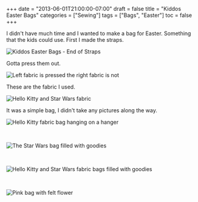 +++
date = "2013-06-01T21:00:00-07:00"
draft = false
title = "Kiddos Easter Bags"
categories = ["Sewing"]
tags = ["Bags", "Easter"]
toc = false
+++


<p>I didn't have much time and I wanted to make a bag for Easter. Something that the kids could use. First I made the straps.</p>    
<p><img alt="Kiddos Easter Bags - End of Straps" src="http://cdn.smylee.com/images/2013/06/2013-03-20_17-38-38_994.jpg" title="I didn&amp;#039;t feel like changing the color of the serger thread. Doesn&amp;#039;t show so it doesn&amp;#039;t matter :p" /></p>    
<p>Gotta press them out.</p>    
<p><img alt="Left fabric is pressed the right fabric is not" src="http://cdn.smylee.com/images/2013/06/2013-03-20_17-45-02_600.jpg" title="The difference pressing makes!" /></p>    
<p>These are the fabric I used.</p>    
<p><img alt="Hello Kitty and Star Wars fabric" src="http://cdn.smylee.com/images/2013/06/2013-03-20_17-55-54_454.jpg" title="Fun fabric" /></p>    
<p>It was a simple bag, I didn't take any pictures along the way.</p>    
<p><img alt="Hello Kitty fabric bag hanging on a hanger" src="http://cdn.smylee.com/images/2013/06/2013-03-21_05-14-36_468.jpg" title="The bag with nothing in it." /></p>    
<p>&nbsp;</p>    
<p><img alt="The Star Wars bag filled with goodies" src="http://cdn.smylee.com/images/2013/06/2013-03-21_05-16-31_793.jpg" title="Stuffed to the top with goodies :9" /></p>    
<p>&nbsp;</p>    
<p><img alt="Hello Kitty and Star Wars fabric bags filled with goodies" src="http://cdn.smylee.com/images/2013/06/2013-03-21_05-22-24_774.jpg" title="Kiddos Easter bags are finished! :)" /></p>    
<p>&nbsp;</p>    
<p><img alt="Pink bag with felt flower" src="http://cdn.smylee.com/images/2013/06/2013-03-21_05-24-44_15.jpg" title="The felt flower I made on a blank pre-made pink bag." /></p>  